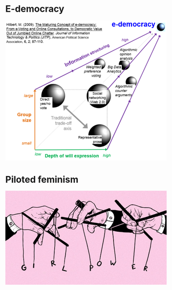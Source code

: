 # E-democracy

![E-democracy](800px-Hilbert_3D_e-democracy_roadmap.png)

# Piloted feminism

![Girl power](feminismpuppetry-punchierpink-958x559.jpg)